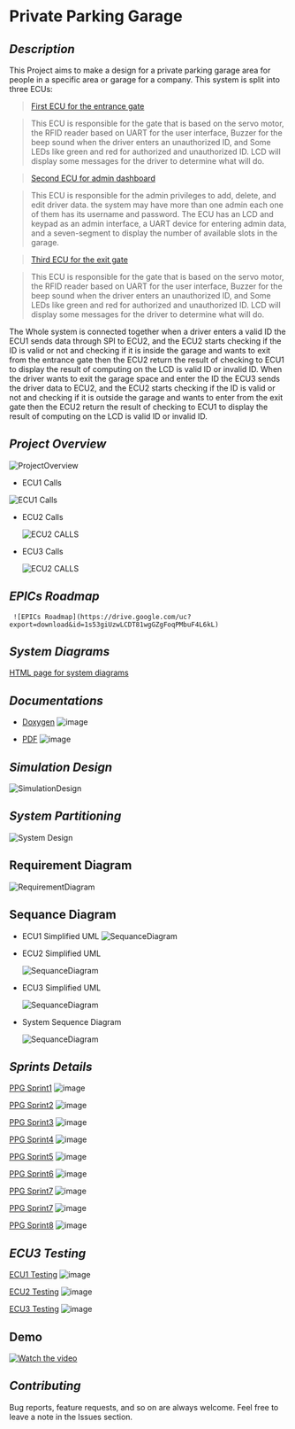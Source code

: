 # **Private Parking Garage**
## *Description*
This Project aims to make a design for a private parking garage area for people in a specific area or garage for a company.
This system is split into three ECUs:
 > [First ECU for the entrance gate](https://github.com/Abnaby/EmbeddedSystemsDiploma/tree/main/Unit_10_SecondTermProject/ECU1) 

> This ECU is responsible for the gate that is based on the servo motor, the RFID reader based on UART for the user interface, Buzzer for the beep sound when the driver enters an unauthorized ID, and Some LEDs like green and red for authorized and unauthorized ID.
LCD will display some messages for the driver to determine what will do.

> [Second ECU for admin dashboard ](https://github.com/Abnaby/EmbeddedSystemsDiploma/tree/main/Unit_10_SecondTermProject/ECU2) 

>This ECU is responsible for the admin privileges to add, delete, and edit driver data. the system may have more than one admin each one of them has its username and password. 
The ECU has an LCD and keypad as an admin interface, a UART device for entering admin data, and a seven-segment to display the number of available slots in the garage.

> [Third ECU for the exit gate ](https://github.com/Abnaby/EmbeddedSystemsDiploma/tree/main/Unit_10_SecondTermProject/ECU3) 

>This ECU is responsible for the gate that is based on the servo motor, the RFID reader based on UART for the user interface, Buzzer for the beep sound when the driver enters an unauthorized ID, and Some LEDs like green and red for authorized and unauthorized ID.
LCD will display some messages for the driver to determine what will do.

The Whole system is connected together when a driver enters a valid ID the ECU1 sends data through SPI to ECU2, and the ECU2 starts checking if the ID is valid or not and checking if it is inside the garage and wants to exit from the entrance gate then the ECU2 return the result of checking to ECU1 to display the result of computing on the LCD is valid ID or invalid ID.
When the driver wants to exit the garage space and enter the ID the ECU3 sends the driver data to ECU2, and the ECU2 starts checking if the ID is valid or not and checking if it is outside the garage and wants to enter from the exit gate then the ECU2 return the result of checking to ECU1 to display the result of computing on the LCD is valid ID or invalid ID.


## *Project Overview* 
 ![ProjectOverview](https://drive.google.com/uc?export=download&id=19YwZc3M16f4vLemHgEzKwErMsVJz_CFh) 
 - ECU1 Calls

  ![ECU1 Calls]( https://drive.google.com/uc?export=download&id=1WMzGYZMEJb30pcN8q_XpnvaNUUKMUHOB) 

  - ECU2 Calls

    ![ECU2 CALLS](https://drive.google.com/uc?export=download&id=1q_qkUGXkS0rCOSJLBIxbIuL0c0AMwQlj)
    
 - ECU3 Calls

     ![ECU2 CALLS](https://drive.google.com/uc?export=download&id=1s53giUzwLCDT81wgGZgFoqPMbuF4L6kL)

## *EPICs Roadmap* 
     ![EPICs Roadmap](https://drive.google.com/uc?export=download&id=1s53giUzwLCDT81wgGZgFoqPMbuF4L6kL)

## *System Diagrams* 
 [HTML page for system diagrams ](https://github.com/Abnaby/EmbeddedSystemsDiploma/blob/main/Unit_10_SecondTermProject/System%20Diagrams/doc.html) 
 

## *Documentations* 
- [Doxygen](https://github.com/Abnaby/EmbeddedSystemsDiploma/tree/main/Unit_10_SecondTermProject/Documentations/Doxgyen) ![image](https://progress-bar.dev/100/)

- [PDF](https://github.com/Abnaby/EmbeddedSystemsDiploma/tree/main/Unit_10_SecondTermProject/Documentations/PDF) ![image](https://progress-bar.dev/100/)


 ## *Simulation Design* 
![SimulationDesign](https://drive.google.com/uc?export=download&id=1FAMmp33Dq8oArrLlqkcdsdRqNVTlWEXP)


## *System Partitioning* 
 ![System Design ](https://drive.google.com/uc?export=download&id=1j_PZ72jvhawWOxwV914IH_VAXoQZM_k5) 

## Requirement Diagram
![RequirementDiagram](https://drive.google.com/uc?export=download&id=12t4j4HahuhJd27lik5dbc7H875zRNw_T)

## Sequance Diagram
 - ECU1 Simplified UML
   ![SequanceDiagram](https://drive.google.com/uc?export=download&id=1_DSOFTHKYi_RzpVg1BZUeSVKk1EWuJ1T) 

 - ECU2 Simplified UML
   
   ![SequanceDiagram](https://drive.google.com/uc?export=download&id=1Oaol9UfESK9_CJoJVRfzGUjLhNER3kck)  

 - ECU3 Simplified UML
    
    ![SequanceDiagram](https://drive.google.com/uc?export=download&id=1oopwEmx-GwoPcXKGPp8wjcuOpqUfg80E)  

- System Sequence Diagram 
    
    ![SequanceDiagram](https://drive.google.com/uc?export=download&id=1xhucH4LorB8i_Pav6T9dfesSjEZY5ERV)  


## *Sprints Details* 
[PPG Sprint1](https://github.com/Abnaby/EmbeddedSystemsDiploma/tree/main/Unit_10_SecondTermProject/SprintsDetails/Sprint_1) ![image](https://progress-bar.dev/100/)

[PPG Sprint2](https://github.com/Abnaby/EmbeddedSystemsDiploma/tree/main/Unit_10_SecondTermProject/SprintsDetails/Sprint_2) ![image](https://progress-bar.dev/100/)

[PPG Sprint3](https://github.com/Abnaby/EmbeddedSystemsDiploma/tree/main/Unit_10_SecondTermProject/SprintsDetails/Sprint_3) ![image](https://progress-bar.dev/100/)

[PPG Sprint4](https://github.com/Abnaby/EmbeddedSystemsDiploma/tree/main/Unit_10_SecondTermProject/SprintsDetails/Sprint_4) ![image](https://progress-bar.dev/100/)

[PPG Sprint5](https://github.com/Abnaby/EmbeddedSystemsDiploma/tree/main/Unit_10_SecondTermProject/SprintsDetails/Sprint_5) ![image](https://progress-bar.dev/100/)

[PPG Sprint6](https://github.com/Abnaby/EmbeddedSystemsDiploma/tree/main/Unit_10_SecondTermProject/SprintsDetails/Sprint_6) ![image](https://progress-bar.dev/100/)

[PPG Sprint7](https://github.com/Abnaby/EmbeddedSystemsDiploma/tree/main/Unit_10_SecondTermProject/SprintsDetails/Sprint_7) ![image](https://progress-bar.dev/100/)

[PPG Sprint7](https://github.com/Abnaby/EmbeddedSystemsDiploma/tree/main/Unit_10_SecondTermProject/SprintsDetails/Sprint_7) ![image](https://progress-bar.dev/100/)

[PPG Sprint8](https://github.com/Abnaby/EmbeddedSystemsDiploma/tree/main/Unit_10_SecondTermProject/SprintsDetails/Sprint_8) ![image](https://progress-bar.dev/100/)

## *ECU3 Testing*
[ECU1 Testing](https://github.com/Abnaby/EmbeddedSystemsDiploma/tree/main/Unit_10_SecondTermProject/ECU1/TestCases) ![image](https://progress-bar.dev/100/)

[ECU2 Testing](https://github.com/Abnaby/EmbeddedSystemsDiploma/tree/main/Unit_10_SecondTermProject/ECU2/TestCases) ![image](https://progress-bar.dev/100/)

[ECU3 Testing](https://github.com/Abnaby/EmbeddedSystemsDiploma/blob/main/Unit_10_SecondTermProject/ECU3/TestCases/ECU3_ExitGate_TestCases.xlsx) ![image](https://progress-bar.dev/100/)

## **Demo**

[![Watch the video](https://drive.google.com/uc?export=download&id=1eCF_gKzckSzueEvqEV9ns8dZomcR8Zj5)](https://youtu.be/0oEr_Qcj3Wc)


## *Contributing*  
Bug reports, feature requests, and so on are always welcome. Feel free to leave a note in the Issues section.


